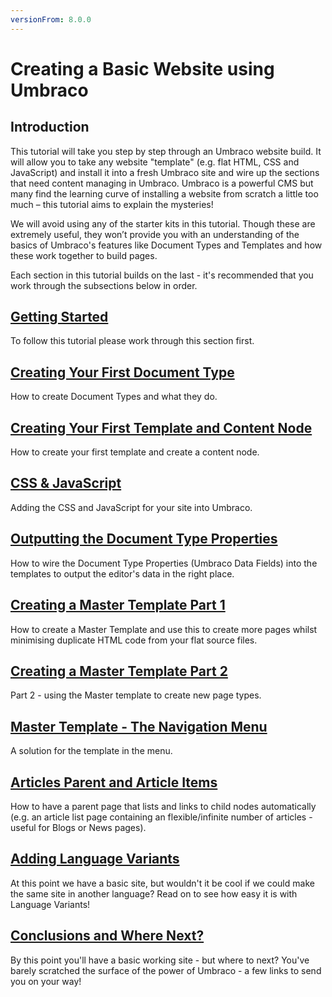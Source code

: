 ```yaml
---
versionFrom: 8.0.0
---
```

# Creating a Basic Website using Umbraco

## Introduction 
This tutorial will take you step by step through an Umbraco website build. It will allow you to take any website "template" (e.g. flat HTML, CSS and JavaScript) and install it into a fresh Umbraco site and wire up the sections that need content managing in Umbraco.  Umbraco is a powerful CMS but many find the learning curve of installing a website from scratch a little too much – this tutorial aims to explain the mysteries!

We will avoid using any of the starter kits in this tutorial. Though these are extremely useful, they won’t provide you with an understanding of the basics of Umbraco's features like Document Types and Templates and how these work together to build pages. 

Each section in this tutorial builds on the last - it's recommended that you work through the subsections below in order. 


## [Getting Started](Getting-Started)
To follow this tutorial please work through this section first. 


## [Creating Your First Document Type](Document-Types)
How to create Document Types and what they do.


## [Creating Your First Template and Content Node](Creating-Your-First-Template-and-Content-Node)
How to create your first template and create a content node. 


## [CSS & JavaScript](CSS-And-JavaScript)
Adding the CSS and JavaScript for your site into Umbraco.


## [Outputting the Document Type Properties](Outputting-the-Document-Type-Properties)
How to wire the Document Type Properties (Umbraco Data Fields) into the templates to output the editor's data in the right place.


## [Creating a Master Template Part 1](Creating-Master-Template-Part-1)
How to create a Master Template and use this to create more pages whilst minimising duplicate HTML code from your flat source files.


## [Creating a Master Template Part 2](Creating-Master-Template-Part-2)
Part 2 - using the Master template to create new page types. 


## [Master Template - The Navigation Menu](Master-Template-The-Navigation-Menu)
A solution for the template in the menu. 


## [Articles Parent and Article Items](Articles-Parent-and-Article-Items)
How to have a parent page that lists and links to child nodes automatically (e.g. an article list page containing an flexible/infinite number of articles - useful for Blogs or News pages). 

## [Adding Language Variants](Adding-Language-Variants.md)
At this point we have a basic site, but wouldn't it be cool if we could make the same site in another language? Read on to see how easy it is with Language Variants!

## [Conclusions and Where Next?](Conclusions-Where-Next)
By this point you'll have a basic working site - but where to next?  You've barely scratched the surface of the power of Umbraco - a few links to send you on your way!
